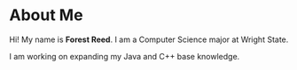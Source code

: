 # About Me

Hi! My name is **Forest Reed**. I am a Computer Science major at Wright State.

I am working on expanding my Java and C++ base knowledge.
